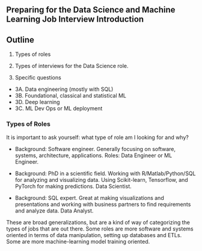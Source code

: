 ## Preparing for the Data Science and Machine Learning Job Interview Introduction


## Outline

1. Types of roles

2. Types of interviews for the Data Science role.

3. Specific questions

  - 3A. Data engineering (mostly with SQL)
  - 3B. Foundational, classical and statistical ML
  - 3D. Deep learning
  - 3C. ML Dev Ops or ML deployment


### Types of Roles

It is important to ask yourself:  what type of role am I looking for and why?

- Background: Software engineer. Generally focusing on software, systems, architecture, applications. Roles: Data Engineer or ML Engineer.

- Background: PhD in a scientific field. Working with R/Matlab/Python/SQL for analyzing and visualizing data. Using Scikit-learn, Tensorflow, and PyTorch for making predictions. Data Scientist.

- Background: SQL expert. Great at making visualizations and presentations and working with business partners to find requirements and analyze data. Data Analyst. 

These are broad generalizations, but are a kind of way of categorizing the types of jobs that are out there. Some roles are more software and systems oriented in terms of data manipulation, setting up databases and ETLs. Some are more machine-learning model training oriented. 

